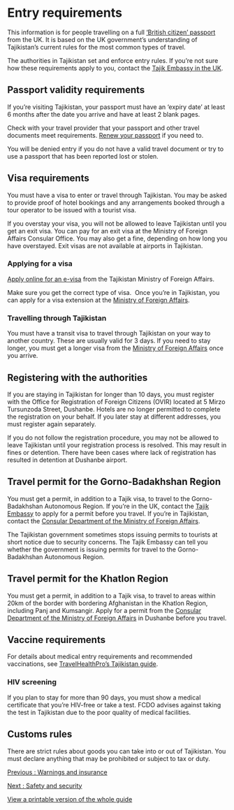 # Entry requirements

This information is for people travelling on a full [‘British citizen’ passport](https://www.gov.uk/types-of-british-nationality) from the UK. It is based on the UK government’s understanding of Tajikistan’s current rules for the most common types of travel.

The authorities in Tajikistan set and enforce entry rules. If you’re not sure how these requirements apply to you, contact the [Tajik Embassy in the UK](https://mfa.tj/en/london/contacts).

## Passport validity requirements

If you’re visiting Tajikistan, your passport must have an ‘expiry date’ at least 6 months after the date you arrive and have at least 2 blank pages.

Check with your travel provider that your passport and other travel documents meet requirements. [Renew your passport](https://www.gov.uk/renew-adult-passport/renew) if you need to.

You will be denied entry if you do not have a valid travel document or try to use a passport that has been reported lost or stolen.

## Visa requirements

You must have a visa to enter or travel through Tajikistan. You may be asked to provide proof of hotel bookings and any arrangements booked through a tour operator to be issued with a tourist visa.

If you overstay your visa, you will not be allowed to leave Tajikistan until you get an exit visa. You can pay for an exit visa at the Ministry of Foreign Affairs Consular Office. You may also get a fine, depending on how long you have overstayed. Exit visas are not available at airports in Tajikistan.

### Applying for a visa

[Apply online for an e-visa](https://www.evisa.tj/index.evisa.html) from the Tajikistan Ministry of Foreign Affairs.

Make sure you get the correct type of visa.  Once you’re in Tajikistan, you can apply for a visa extension at the [Ministry of Foreign Affairs](https://www.consular.tj/default_en.aspx).

### Travelling through Tajikistan

You must have a transit visa to travel through Tajikistan on your way to another country. These are usually valid for 3 days. If you need to stay longer, you must get a longer visa from the [Ministry of Foreign Affairs](https://www.consular.tj/default_en.aspx) once you arrive.

## Registering with the authorities

If you are staying in Tajikistan for longer than 10 days, you must register with the Office for Registration of Foreign Citizens (OVIR) located at 5 Mirzo Tursunzoda Street, Dushanbe. Hotels are no longer permitted to complete the registration on your behalf. If you later stay at different addresses, you must register again separately.

If you do not follow the registration procedure, you may not be allowed to leave Tajikistan until your registration process is resolved. This may result in fines or detention. There have been cases where lack of registration has resulted in detention at Dushanbe airport.

## Travel permit for the Gorno-Badakhshan Region

You must get a permit, in addition to a Tajik visa, to travel to the Gorno-Badakhshan Autonomous Region. If you’re in the UK, contact the [Tajik Embassy](https://mfa.tj/en/london) to apply for a permit before you travel. If you’re in Tajikistan, contact the [Consular Department of the Ministry of Foreign Affairs](https://www.consular.tj/default_en.aspx).

The Tajikistan government sometimes stops issuing permits to tourists at short notice due to security concerns. The Tajik Embassy can tell you whether the government is issuing permits for travel to the Gorno-Badakhshan Autonomous Region.

## Travel permit for the Khatlon Region

You must get a permit, in addition to a Tajik visa, to travel to areas within 20km of the border with bordering Afghanistan in the Khatlon Region, including Panj and Kumsangir. Apply for a permit from the [Consular Department of the Ministry of Foreign Affairs](https://www.consular.tj/default_en.aspx) in Dushanbe before you travel.

## Vaccine requirements

For details about medical entry requirements and recommended vaccinations, see [TravelHealthPro’s Tajikistan guide](https://travelhealthpro.org.uk/country/219/tajikistan#Vaccine_Recommendations).

### HIV screening

If you plan to stay for more than 90 days, you must show a medical certificate that you’re HIV-free or take a test. FCDO advises against taking the test in Tajikistan due to the poor quality of medical facilities.

## Customs rules

There are strict rules about goods you can take into or out of Tajikistan. You must declare anything that may be prohibited or subject to tax or duty.

[Previous
:
Warnings and insurance](/foreign-travel-advice/tajikistan)

[Next
:
Safety and security](/foreign-travel-advice/tajikistan/safety-and-security)

[View a printable version of the whole guide](/foreign-travel-advice/tajikistan/print)